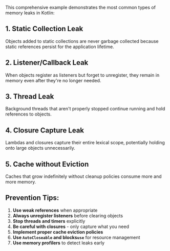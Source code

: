 This comprehensive example demonstrates the most common types of memory leaks in Kotlin:
## 1. **Static Collection Leak**
Objects added to static collections are never garbage collected because static references persist for the application lifetime.
## 2. **Listener/Callback Leak**
When objects register as listeners but forget to unregister, they remain in memory even after they're no longer needed.
## 3. **Thread Leak**
Background threads that aren't properly stopped continue running and hold references to objects.
## 4. **Closure Capture Leak**
Lambdas and closures capture their entire lexical scope, potentially holding onto large objects unnecessarily.
## 5. **Cache without Eviction**
Caches that grow indefinitely without cleanup policies consume more and more memory.
## **Prevention Tips:**
1. **Use weak references** when appropriate
2. **Always unregister listeners** before clearing objects
3. **Stop threads and timers** explicitly
4. **Be careful with closures** - only capture what you need
5. **Implement proper cache eviction policies**
6. **Use `AutoCloseable` and blocks`use`** for resource management
7. **Use memory profilers** to detect leaks early

